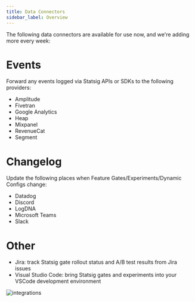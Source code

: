 ```yaml
---
title: Data Connectors
sidebar_label: Overview
---
```


The following data connectors are available for use now, and we're adding more every week:

# Events
Forward any events logged via Statsig APIs or SDKs to the following providers:
- Amplitude
- Fivetran
- Google Analytics
- Heap
- Mixpanel
- RevenueCat
- Segment

# Changelog
Update the following places when Feature Gates/Experiments/Dynamic Configs change:
- Datadog
- Discord
- LogDNA
- Microsoft Teams
- Slack

# Other
- Jira: track Statsig gate rollout status and A/B test results from Jira issues
- Visual Studio Code: bring Statsig gates and experiments into your VSCode development environment

![integrations](https://user-images.githubusercontent.com/74584483/148121464-e9061193-798c-4ac8-9113-399b1b7803e3.png)
